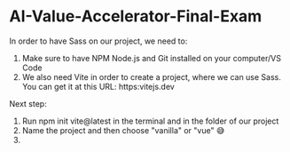 # AI-Value-Accelerator-Final-Exam

In order to have Sass on our project, we need to:

1. Make sure to have NPM Node.js and Git installed on your computer/VS Code
2. We also need Vite in order to create a project, where we can use Sass. You can get it at this URL: https:vitejs.dev

Next step:

1. Run npm init vite@latest in the terminal and in the folder of our project
2. Name the project and then choose "vanilla" or "vue" 😅
3. 
